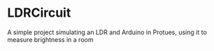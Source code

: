 # LDRCircuit
A simple project simulating an LDR and Arduino in Protues, using it to measure brightness in a room
